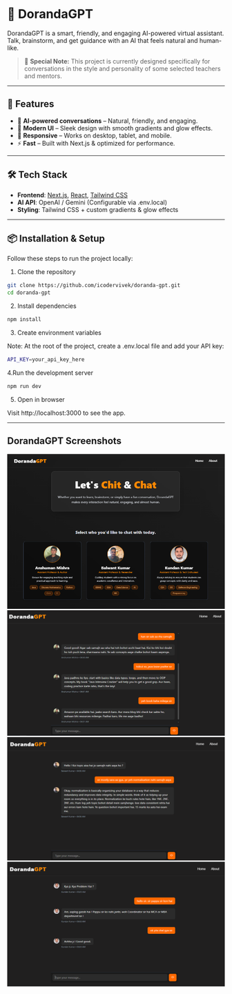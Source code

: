 # 💬 DorandaGPT

DorandaGPT is a smart, friendly, and engaging AI-powered virtual assistant. Talk, brainstorm, and get guidance with an AI that feels natural and human-like.

> 🎯 **Special Note:** This project is currently designed specifically for conversations in the style and personality of some selected teachers and mentors.

---

## 🚀 Features

- 🧠 **AI-powered conversations** – Natural, friendly, and engaging.
- 🎨 **Modern UI** – Sleek design with smooth gradients and glow effects.
- 📱 **Responsive** – Works on desktop, tablet, and mobile.
- ⚡ **Fast** – Built with Next.js & optimized for performance.

---

## 🛠️ Tech Stack

- **Frontend**: [Next.js](https://nextjs.org/), [React](https://react.dev/), [Tailwind CSS](https://tailwindcss.com/)
- **AI API**: OpenAI / Gemini (Configurable via .env.local)
- **Styling**: Tailwind CSS + custom gradients & glow effects

---

## 📦 Installation & Setup

Follow these steps to run the project locally:

1. Clone the repository

```bash
git clone https://github.com/icodervivek/doranda-gpt.git
cd doranda-gpt
```

2. Install dependencies

```bash
npm install
```

3. Create environment variables

Note: At the root of the project, create a .env.local file and add your API key:

```bash
API_KEY=your_api_key_here
```

4.Run the development server

```bash
npm run dev
```

5. Open in browser

Visit http://localhost:3000 to see the app.

---

## DorandaGPT Screenshots

![alt text](image.png)
![alt text](image-1.png)
![alt text](image-2.png)
![alt text](image-3.png)